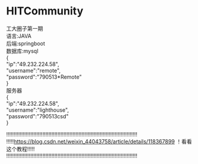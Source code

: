 # HITCommunity
工大圈子第一期  
语言:JAVA  
后端:springboot  
数据库:mysql  
{  
"ip":"49.232.224.58",  
"username":"remote",  
"password":"790513*Remote"  
}  
服务器  
{  
"ip":"49.232.224.58",  
"username":"lighthouse",  
"password":"790513csd"  
}   

!!!!!!!!!!!!!!!!!!!!!!!!!!!!!!!!!!!!!!!!!!!!!!!!!!!!!!!!!!!!!!!!!!!!!!!!!!!!!!!!!!!!!!!  
!!!!!https://blog.csdn.net/weixin_44043758/article/details/118367899 ！看看这个教程!!!!!  
!!!!!!!!!!!!!!!!!!!!!!!!!!!!!!!!!!!!!!!!!!!!!!!!!!!!!!!!!!!!!!!!!!!!!!!!!!!!!!!!!!!!!!!  
